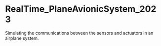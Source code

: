 # RealTime_PlaneAvionicSystem_2023
Simulating the communications between the sensors and actuators in an airplane system.
